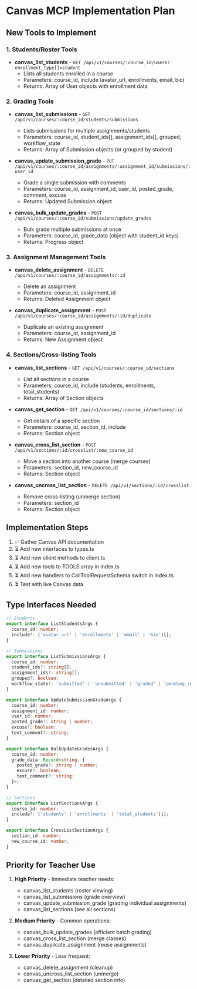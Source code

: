 # Canvas MCP Implementation Plan

## New Tools to Implement

### 1. Students/Roster Tools
- **canvas_list_students** - `GET /api/v1/courses/:course_id/users?enrollment_type[]=student`
  - Lists all students enrolled in a course
  - Parameters: course_id, include (avatar_url, enrollments, email, bio)
  - Returns: Array of User objects with enrollment data

### 2. Grading Tools
- **canvas_list_submissions** - `GET /api/v1/courses/:course_id/students/submissions`
  - Lists submissions for multiple assignments/students
  - Parameters: course_id, student_ids[], assignment_ids[], grouped, workflow_state
  - Returns: Array of Submission objects (or grouped by student)

- **canvas_update_submission_grade** - `PUT /api/v1/courses/:course_id/assignments/:assignment_id/submissions/:user_id`
  - Grade a single submission with comments
  - Parameters: course_id, assignment_id, user_id, posted_grade, comment, excuse
  - Returns: Updated Submission object

- **canvas_bulk_update_grades** - `POST /api/v1/courses/:course_id/submissions/update_grades`
  - Bulk grade multiple submissions at once
  - Parameters: course_id, grade_data (object with student_id keys)
  - Returns: Progress object

### 3. Assignment Management Tools
- **canvas_delete_assignment** - `DELETE /api/v1/courses/:course_id/assignments/:id`
  - Delete an assignment
  - Parameters: course_id, assignment_id
  - Returns: Deleted Assignment object

- **canvas_duplicate_assignment** - `POST /api/v1/courses/:course_id/assignments/:id/duplicate`
  - Duplicate an existing assignment
  - Parameters: course_id, assignment_id
  - Returns: New Assignment object

### 4. Sections/Cross-listing Tools
- **canvas_list_sections** - `GET /api/v1/courses/:course_id/sections`
  - List all sections in a course
  - Parameters: course_id, include (students, enrollments, total_students)
  - Returns: Array of Section objects

- **canvas_get_section** - `GET /api/v1/courses/:course_id/sections/:id`
  - Get details of a specific section
  - Parameters: course_id, section_id, include
  - Returns: Section object

- **canvas_cross_list_section** - `POST /api/v1/sections/:id/crosslist/:new_course_id`
  - Move a section into another course (merge courses)
  - Parameters: section_id, new_course_id
  - Returns: Section object

- **canvas_uncross_list_section** - `DELETE /api/v1/sections/:id/crosslist`
  - Remove cross-listing (unmerge section)
  - Parameters: section_id
  - Returns: Section object

## Implementation Steps

1. ✅ Gather Canvas API documentation
2. ⏳ Add new interfaces to types.ts
3. ⏳ Add new client methods to client.ts
4. ⏳ Add new tools to TOOLS array in index.ts
5. ⏳ Add new handlers to CallToolRequestSchema switch in index.ts
6. ⏳ Test with live Canvas data

## Type Interfaces Needed

```typescript
// Students
export interface ListStudentsArgs {
  course_id: number;
  include?: ('avatar_url' | 'enrollments' | 'email' | 'bio')[];
}

// Submissions
export interface ListSubmissionsArgs {
  course_id: number;
  student_ids?: string[];
  assignment_ids?: string[];
  grouped?: boolean;
  workflow_state?: 'submitted' | 'unsubmitted' | 'graded' | 'pending_review';
}

export interface UpdateSubmissionGradeArgs {
  course_id: number;
  assignment_id: number;
  user_id: number;
  posted_grade?: string | number;
  excuse?: boolean;
  text_comment?: string;
}

export interface BulkUpdateGradesArgs {
  course_id: number;
  grade_data: Record<string, {
    posted_grade?: string | number;
    excuse?: boolean;
    text_comment?: string;
  }>;
}

// Sections
export interface ListSectionsArgs {
  course_id: number;
  include?: ('students' | 'enrollments' | 'total_students')[];
}

export interface CrossListSectionArgs {
  section_id: number;
  new_course_id: number;
}
```

## Priority for Teacher Use

1. **High Priority** - Immediate teacher needs:
   - canvas_list_students (roster viewing)
   - canvas_list_submissions (grade overview)
   - canvas_update_submission_grade (grading individual assignments)
   - canvas_list_sections (see all sections)

2. **Medium Priority** - Common operations:
   - canvas_bulk_update_grades (efficient batch grading)
   - canvas_cross_list_section (merge classes)
   - canvas_duplicate_assignment (reuse assignments)

3. **Lower Priority** - Less frequent:
   - canvas_delete_assignment (cleanup)
   - canvas_uncross_list_section (unmerge)
   - canvas_get_section (detailed section info)